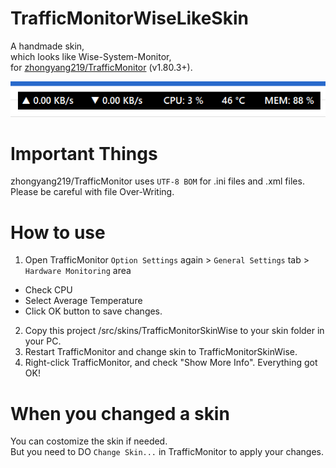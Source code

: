 # TrafficMonitorWiseLikeSkin

A handmade skin,  
which looks like Wise-System-Monitor,  
for [zhongyang219/TrafficMonitor](https://github.com/zhongyang219/TrafficMonitor) (v1.80.3+).

![SkinPreview](image/preview.png)


# Important Things

zhongyang219/TrafficMonitor uses `UTF-8 BOM` for .ini files and .xml files.  
Please be careful with file Over-Writing.

# How to use

1. Open TrafficMonitor `Option Settings` again > `General Settings` tab > `Hardware Monitoring` area
  - Check CPU
  - Select Average Temperature
  - Click OK button to save changes.
2. Copy this project /src/skins/TrafficMonitorSkinWise to your skin folder in your PC.  
3. Restart TrafficMonitor and change skin to TrafficMonitorSkinWise.  
5. Right-click TrafficMonitor, and check "Show More Info". Everything got OK!


# When you changed a skin  
You can costomize the skin if needed.  
But you need to DO `Change Skin...` in TrafficMonitor to apply your changes.
